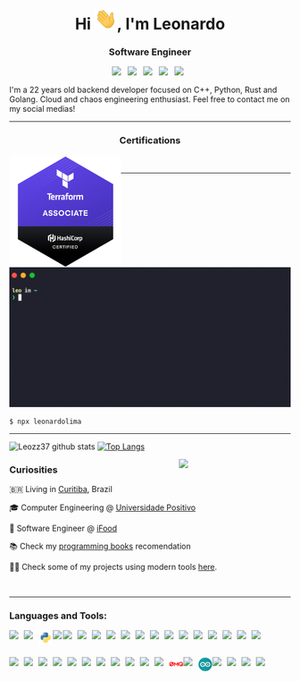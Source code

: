 <h1 align="center">Hi <img src="https://raw.githubusercontent.com/ABSphreak/ABSphreak/master/gifs/Hi.gif" width="40px" />, I'm Leonardo</h1>
<h3 align="center">Software Engineer</h3>

<p align='center'>
<a href="https://dev.to/leozz37"><img height="30" src="https://raw.githubusercontent.com/WaylonWalker/WaylonWalker/main/icon/dev.png"></a>&nbsp;&nbsp;
<a href="https://www.linkedin.com/in/leonardoaugustolima/"><img height="30" src="https://cdn-icons-png.flaticon.com/512/174/174857.png"></a>&nbsp;&nbsp;
<a href="https://twitter.com/Leozzils"><img height="30" src="https://upload.wikimedia.org/wikipedia/sco/9/9f/Twitter_bird_logo_2012.svg"></a>&nbsp;&nbsp;
<a href="https://stackoverflow.com/users/12252869/leonardo-lima"><img height="30" src="https://cdn-icons-png.flaticon.com/512/2111/2111628.png"></a>&nbsp;&nbsp;
<!-- <a href="https://www.instagram.com/leo.cpp/?hl=pt-br"><img height="30" src="https://github.com/WaylonWalker/WaylonWalker/blob/main/icon/instagram.jpg?raw=true"></a>&nbsp;&nbsp; -->
<!-- <a href="https://open.spotify.com/user/leozzils?si=OqyBabsEQTKYZDxEy0MoFQ"><img height="30" src="https://upload.wikimedia.org/wikipedia/commons/thumb/1/19/Spotify_logo_without_text.svg/768px-Spotify_logo_without_text.svg.png"></a>&nbsp;&nbsp; -->
<a href="https://medium.com/@leonardoaugusto287"><img height="30" src="https://seeklogo.com/images/M/medium-logo-93CDCF6451-seeklogo.com.png"></a>&nbsp;&nbsp;
</p>

I'm a 22 years old backend developer focused on C++, Python, Rust and Golang. Cloud and chaos engineering enthusiast. Feel free to contact me on my social medias!

  ---
  
<h3 align="center">Certifications</h3>

<img align="left" src="./images/hashicorp-certified-terraform-associate.png" width="200px" />

<br />

  ---

![npx command](./images/npx-command.gif)

```shell
$ npx leonardolima
```

  ---

![Leozz37 github stats](https://github-readme-stats.vercel.app/api?username=leozz37&show_icons=true&hide_border=true&count_private=true&include_all_commits=true&theme=radical)
[![Top Langs](https://github-readme-stats.vercel.app/api/top-langs/?username=leozz37&layout=compact&hide_border=true&count_private=true&hide=vue,html,hcl,Dockerfile,CMake,Makefile&theme=radical)](https://github.com/leozz37?tab=repositories)

<!-- <img align='right' src='https://user-images.githubusercontent.com/5713670/87202985-820dcb80-c2b6-11ea-9f56-7ec461c497c3.gif' width='200"'> -->
<img align='right' src='https://camo.githubusercontent.com/3c553beb641d154ec09f3f1cce78f434eb72a9b2843dc45e5aa191cc6234b383/687474703a2f2f7374617469632e76656c76657463616368652e6f72672f70616765732f323031382f30362f31332f70617274792d676f706865722f64616e63696e672d676f706865722e676966' width='200"'>

### Curiosities

🇧🇷 Living in [Curitiba](https://www.google.com/maps/place/Curitiba,+PR/@-25.4950501,-49.4298839,11z/data=!3m1!4b1!4m5!3m4!1s0x94dce35351cdb3dd:0x6d2f6ba5bacbe809!8m2!3d-25.4289541!4d-49.267137), Brazil

🎓 Computer Engineering @ [Universidade Positivo](https://en.wikipedia.org/wiki/Universidade_Positivo)

🏢 Software Engineer @ [iFood](https://www.ifood.com.br/mercado?gclid=CjwKCAiA1aiMBhAUEiwACw25MdUlrNsAn0pRbA2RyztZPply8VtMm7RL9WGhlR3_4hAj2aHuGi1t1xoCGF0QAvD_BwE)

📚 Check my [programming books](https://github.com/leozz37/books) recomendation

👨‍💻 Check some of my projects using modern tools [here](https://github.com/leozz37/leozz37/blob/master/PROJECTS.md).


<br />

  ---
### Languages and Tools:

<img align="left" width="26px" src="https://www.pngkit.com/png/full/101-1010012_c-programming-icon-c-programming-language-logo.png" />
<img align="left" width="26px" src="https://raw.githubusercontent.com/isocpp/logos/master/cpp_logo.png" />
<img align="left" width="26px" src="https://raw.githubusercontent.com/github/explore/80688e429a7d4ef2fca1e82350fe8e3517d3494d/topics/python/python.png" />
<img align="left" width="18px" src="https://cdn.worldvectorlogo.com/logos/gopher.svg" />
<img align="left" width="26px" src="https://rustacean.net/assets/rustacean-orig-noshadow.svg" />
<img align="left" width="26px" src="https://vuejs.org/images/logo.png" />
<img align="left" width="26px" src="https://upload.wikimedia.org/wikipedia/commons/thumb/3/35/Tux.svg/1200px-Tux.svg.png" />
<img align="left" width="26px" src="https://cdn.shortpixel.ai/client/q_glossy,ret_img/https://keytotech.com/wp-content/uploads/2020/01/15.png" />
<img align="left" width="26px" src="https://static.viget.com/_284x284_crop_center-center_none/mongo-logo.png?mtime=20200729151614&focal=none&tmtime=20200729151719" />
<img align="left" width="26px" src="https://www.docker.com/sites/default/files/d8/2019-07/Moby-logo.png" />
<img align="left" width="26px" src="https://www.matza.education/wp-content/uploads/kubernetes.png" />
<img align="left" width="26px" src="https://img.icons8.com/color/452/firebase.png" />
<img align="left" width="26px" src="https://appmasters.io/static/google-cloud-platform-logo-1548cb88200dbc04ca79a2447a0db447.png" />
<img align="left" width="26px" src="https://cdn2.downdetector.com/static/uploads/logo/aws-logo-icon-PNG-Transparent-Background_3.png" />
<img align="left" width="26px" src="https://upload.wikimedia.org/wikipedia/commons/thumb/8/8f/Orange_lambda.svg/980px-Orange_lambda.svg.png" />
<img align="left" width="26px" src="https://cdn.iconscout.com/icon/free/png-512/heroku-5-569467.png" />
<img align="left" width="26px" src="https://i.pinimg.com/originals/28/ec/74/28ec7440a57536eebad2931517aa1cce.png" />
<img align="left" width="26px" src="https://www.kubeflow.org/docs/images/logos/TensorFlow.png" />

<br /><br />

<img align="left" width="26px" src="https://secure.meetupstatic.com/photos/event/1/f/8/600_451380504.jpeg" />
<img align="left" width="26px" src="https://miro.medium.com/max/501/1*vGoxefPo4asUVmNL1VpEig.png" />
<img align="left" width="26px" src="https://upload.wikimedia.org/wikipedia/commons/thumb/8/82/Circleci-icon-logo.svg/1200px-Circleci-icon-logo.svg.png" />
<img align="left" width="26px" src="https://www.klipfolio.com/sites/default/files/integrations/new-relic.png" />
<img align="left" width="26px" src="https://cdn.worldvectorlogo.com/logos/datadog.svg" />
<img align="left" width="26px" src="https://upload.wikimedia.org/wikipedia/commons/thumb/3/38/Prometheus_software_logo.svg/1200px-Prometheus_software_logo.svg.png" />
<img align="left" width="26px" src="https://rafaelit.files.wordpress.com/2017/12/grafana_icon1.png" />
<img align="left" width="26px" src="https://seeklogo.com/images/E/elasticsearch-logo-C75C4578EC-seeklogo.com.png" />
<img align="left" width="26px" src="https://grpc.io/img/logos/grpc-icon-color.png" />
<img align="left" width="26px" src="https://www.instana.com/media/01_INSTANA_IconSet_Kafka.svg" />
<img align="left" width="26px" src="https://www.brandeps.com/logo-download/R/RabbitMQ-logo-vector-01.svg" />
<img align="left" width="26px" src="https://raw.githubusercontent.com/brucelane/Cinder-ZeroMQ/master/cinderblock.png" />
<img align="left" width="26px" src="https://www.raspberrypi.org/app/uploads/2011/10/Raspi-PGB001.png" />
<img align="left" width="26px" src="https://raw.githubusercontent.com/github/explore/80688e429a7d4ef2fca1e82350fe8e3517d3494d/topics/arduino/arduino.png" />
<img align="left" width="26px" src="https://res-4.cloudinary.com/crunchbase-production/image/upload/c_lpad,f_auto,q_auto:eco/b01ulcvxyy2hcvrxqgph" />
<img align="left" width="26px" src="https://avatars0.githubusercontent.com/u/3170529?s=280&v=4" />
<img align="left" width="26px" src="https://upload.wikimedia.org/wikipedia/commons/thumb/0/0b/Qt_logo_2016.svg/1280px-Qt_logo_2016.svg.png" />
<img align="left" width="26px" src="https://upload.wikimedia.org/wikipedia/commons/1/13/Cmake.svg" />
